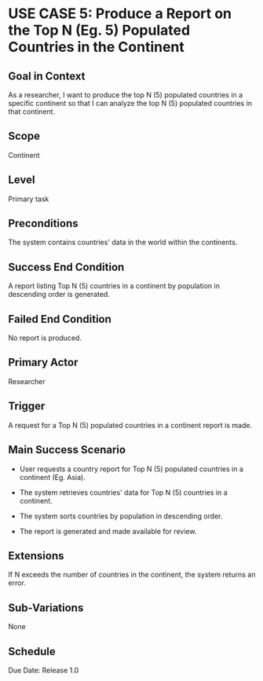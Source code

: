 # USE CASE 5: Produce a Report on the Top N (Eg. 5) Populated Countries in the Continent

## Goal in Context

As a researcher, I want to produce the top N (5) populated countries in a specific continent so that I can analyze the top N (5) populated countries in that continent.

## Scope

Continent

## Level

Primary task

## Preconditions

The system contains countries' data in the world within the continents.

## Success End Condition

A report listing Top N (5) countries in a continent by population in descending order is generated.

## Failed End Condition

No report is produced.

## Primary Actor

Researcher

## Trigger

A request for a Top N (5) populated countries in a continent report is made.

## Main Success Scenario

- User requests a country report for Top N (5) populated countries in a continent (Eg. Asia).

- The system retrieves countries' data for Top N (5) countries in a continent.

- The system sorts countries by population in descending order.

- The report is generated and made available for review.

## Extensions

If N exceeds the number of countries in the continent, the system returns an error.

## Sub-Variations

None

## Schedule

Due Date: Release 1.0